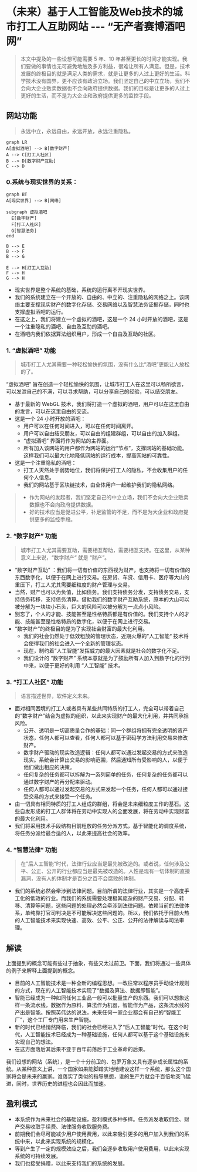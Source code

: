 # （未来）基于人工智能及Web技术的城市打工人互助网站 --- “无产者赛博酒吧网”

> 本文中提及的一些设想可能需要 5 年、10 年甚至更长的时间才能实现。我们要做的事情也无可避免地触及多方利益，很难让所有人满意。但是，技术发展的终极目的就是满足人类的需求，就是让更多的人过上更好的生活。科学技术没有国界，更不应该有政治立场。我们坚定自己的中立立场，我们不会向大企业贩卖数据也不会向政府提供数据。我们的目标是让更多的人过上更好的生活，而不是为大企业和政府提供更多的监控手段。

## 网站功能
> 永远中立，永远自由，永远开放，永远注重隐私。

```mermaid
graph LR
A[虚拟酒吧] --> B[数字财产]
A --> C[打工人社区]
B --> D[数字财产互助]
C --> D
```

### 0.系统与现实世界的关系：

```mermaid
graph BT
A[现实世界] --> B[网络]

subgraph 虚拟酒吧
  E[数字财产]
  F[打工人社区]
  G[智慧法务]
end

B --> E
B --> F
B --> G

E --> H[打工人互助]
F --> H
G --> H

```

- 现实世界是整个系统的基础，系统的运行离不开现实世界。
- 我们的系统建立在一个开放的、自由的、中立的、注重隐私的网络之上。该网络主要支撑现实财产的数字化存储、交易网络以及智慧法务证据存储，同时也支撑虚拟酒吧的运行。
- 在这之上，我们将建立一个虚拟的酒吧，这是一个 24 小时开放的酒吧，这是一个注重隐私的酒吧、自由及互助的酒吧。
- 在酒吧内我们依据算法组织用户，形成一个自由及互助的社区。

### 1. “虚拟酒吧” 功能
> 城市打工人尤其需要一种轻松愉快的氛围，没有什么比“酒吧”更能让人放松的了。

“虚拟酒吧” 旨在创造一个轻松愉快的氛围，让城市打工人在这里可以畅所欲言，可以发泄自己的不满，可以寻求帮助，可以分享自己的经验，可以结交朋友。

- 基于最新的 WebGL 技术，我们将打造一个虚拟的酒吧，用户可以在这里自由的发言，可以在这里自由的交流。
- 这是一个 24 小时开放的酒吧：
  - 用户可以在任何时间进入，可以在任何时间离开。
  - 用户可以自由结交朋友，可以自由的组建群组，可以自由的加入群组。
  - “虚拟酒吧” 界面将作为网站的主界面。
  - 所有加入该网站的用户都作为网站的运行“节点”，支撑网站的基础功能。这样我们可以最大化地降低网站的运行成本，提高网站的可靠性。
- 这是一个注重隐私的酒吧：
  - 打工人天然处于弱势地位，我们将保护打工人的隐私，不会收集用户的任何个人信息。
  - 我们的网站基于区块链技术，由全体用户一起维护我们的隐私网络。

> - 作为网站的发起者，我们坚定自己的中立立场，我们不会向大企业贩卖数据也不会向政府提供数据。
> - 好的技术应当是促进公平，补足监管的不足，而不是为大企业和政府提供更多的监控手段。

### 2. “数字财产” 功能
> 城市打工人尤其需要互助，需要相互帮助，需要相互支持。在这里，从某种意义上来说，“数字财产“ 就是 “财产”。

- “数字财产互助” ：我们将一切有价值的东西视为财产，也支持将一切有价值的东西数字化，以便于在网上进行交易。在房贷、车贷、信用卡、医疗等大山的重压下，打工人尤其需要细粒度的财产管理与交易。
- 当然，财产也可以为负值，比如债务。我们支持债务分发，支持债务交易，支持债务转移，支持债务清算。借助我们的数字财产互助系统，原本的大山可以被分解为一块块小石头，巨大的风险可以被分解为一点点小风险。
- 别忘了，个人的才能、技能甚至是性格特质都是有价值的。我们支持个人的才能、技能甚至是性格特质的数字化，以便于在网上进行交易。
- “数字财产”的终极目的是为了实现社会财富的最大化利用。
  - 我们的社会仍然处于低效粗放的管理状态，近期火爆的”人工智能“ 技术将会使得我们的社会进入一个全新的管理状态。
  - 现在，制约着”人工智能“发挥威力的最大因素就是社会的数字化不足。
  - 我们设计的 “数字财产” 系统本意就是为了鼓励所有人加入到数字化的行列中来，以便于更好的利用 “人工智能” 技术。

### 3. “打工人社区” 功能

> 语言描述世界，软件定义未来。
- 面对相同困境的打工人或者具有某些共同特质的打工人，完全可以带着自己的“数字财产”结合为虚拟的组织，以此来实现财产的最大化利用，并共同承担风险。
  - 公开、透明是一切高质量合作的基础：同一个群组将拥有完全透明的资产状态，任何人都可以查看，任何人都可以基于密码学方法利用交易来修改财产。
  - 数字财产驱动的现实改造逻辑：任何人都可以通过发起交易的方式来改造现实。系统会计算出交易的影响范围，然后通知所有受影响的人，以便于他们做出相应的决策。
  - 任何复杂的任务都可以拆解为一系列简单的任务，任何复杂的任务都可以通过数字财产的再分配来驱动。
  - 任何人都可以通过发起交易的方式来发起一个任务，任何人都可以通过接受交易的方式来接受一个任务。
- 由一切具有相同特质的打工人组成的群组，将会是未来细粒度工作的基石。这些自发形成的打工人群体将在劳动中实现人的全面发展，将在劳动中实现财富的最大化利用。
- 我们将采用技术手段结构目前粗放的任务分派方式，基于智能化的调度系统，将任务分派给最合适的人，以此来提高社会的效率。

### 4. “智慧法律” 功能
> 在”后人工智能“时代，法律行业应当是最先被改造的。或者说，任何涉及公平、公正、公开的行业都应当是最先被改造的。人性是现有一切体制的直接漏洞，没有人的体制才是百分之百不会腐败的体制。
- 我们的系统必然会牵涉到法律问题。目前所谓的法律行业，其实是一个高度手工化的低效的行业。而我们的系统需要处理极其庞杂的财产交易、分配、转移、清算等问题，这些问题的处理必然会牵涉到法律问题。依赖当前的法律体系，单纯靠打官司判决是不可能解决这些问题的。所以，我们依托于目前火热的人工智能技术来实现快速、高效、公平、公正、公开的法律解读与司法审理。

## 解读
上面提到的概念可能有些过于抽象，有些又太过前卫。下面，我们将通过一些具体的例子来解释上面提到的概念。

- 目前的人工智能技术是一种全新的编程思想。一改往常以程序员手动设计规则的方式，现在的人工智能技术实现了“数据及算法、数据即智能”。
- 智能已经成为一种如同任何工业品一般可以批量生产的东西。我们可以想象这样一条流水线，数据作为原料，算法作为机器，智能作为产品，这条流水线的产出是智能。按照英伟达的说法，未来任何一家企业都会有自己的“智能工厂”，这个工厂专门用来生产智能。
- 新的时代已经悄然降临，我们的社会已经进入了“后人工智能”时代。在这个时代，人工智能技术已经成为一种基础设施，任何人都可以基于这个基础设施来实现自己的想法。
- 在这方面落后其后果不亚于百年前落后于工业革命的后果。

我们设想的网站（系统），是一个十分前卫的、包罗万象又具有逐步成长属性的系统。从某种意义上讲，一个国家如果能脚踏实地地建设这样一个系统，那么这个国家将会是未来的赢家。谁落实了类似的指导思想，谁的生产力就会千百倍地突飞猛进，同时，世界历史的进程也会因此而加速。

## 盈利模式
- 本系统作为未来社会的基础设施，盈利模式多种多样。任务派发收取佣金、财产交易收取手续费、法律服务收取服务费。
- 前期我们会尽可能减少用户使用费用，以此来吸引更多的用户加入到我们的系统中来，以此来实现系统的规模化。
- 等到产生了一定的规模效应之后，我们会逐步收取用户使用费用，以此来实现系统的可持续发展。
- 我们也接受捐赠，以此来支持我们的系统的发展。